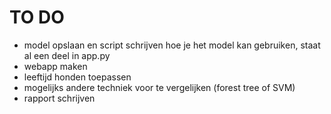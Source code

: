 # TO DO

* model opslaan en script schrijven hoe je het model kan gebruiken, staat al een deel in app.py
* webapp maken
* leeftijd honden toepassen
* mogelijks andere techniek voor te vergelijken (forest tree of SVM)
* rapport schrijven